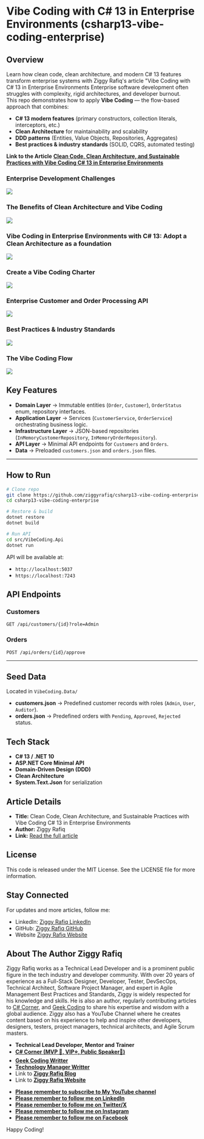 # Vibe Coding with C# 13 in Enterprise Environments (csharp13-vibe-coding-enterprise)

## Overview
Learn how clean code, clean architecture, and modern C# 13 features transform enterprise systems with Ziggy Rafiq's article "Vibe Coding with C# 13 in Enterprise Environments
Enterprise software development often struggles with complexity, rigid architectures, and developer burnout.  
This repo demonstrates how to apply **Vibe Coding** — the flow-based approach that combines:

- **C# 13 modern features** (primary constructors, collection literals, interceptors, etc.)  
- **Clean Architecture** for maintainability and scalability  
- **DDD patterns** (Entities, Value Objects, Repositories, Aggregates)  
- **Best practices & industry standards** (SOLID, CQRS, automated testing)  

**Link to the Article** **[Clean Code, Clean Architecture, and Sustainable Practices with Vibe Coding C# 13 in Enterprise Environments](https://www.c-sharpcorner.com/article/clean-code-clean-architecture-and-sustainable-practices-with-vibe-coding-c-sharp-13/)**  

### Enterprise Development Challenges
![](Docs/ziggy-rafiq-developer-tangled-ball-of-code.png)

### The Benefits of Clean Architecture and Vibe Coding
![](docs/ziggy-rafiq-side-by-side-code-comparison.png)

###  Vibe Coding in Enterprise Environments with C# 13: Adopt a Clean Architecture as a foundation
![](docs/ziggy-rafiq-clean-architecture-concentric-circle.png)

### Create a Vibe Coding Charter
![](docs/ziggy-rafiq-vibe-coding-charter-simple-workflow.png)

### Enterprise Customer and Order Processing API
![](ziggy-rafiq-vibe-coding-charter-simple-workflow-process.png)

### Best Practices & Industry Standards
![](docs/ziggy-rafiq-enterprise-vibe-coding-best-practices.png)

### The Vibe Coding Flow
![](docs/ziggy-rafiq-vibe-coding-flow.png)


## Key Features

- **Domain Layer** → Immutable entities (`Order`, `Customer`), `OrderStatus` enum, repository interfaces.  
- **Application Layer** → Services (`CustomerService`, `OrderService`) orchestrating business logic.  
- **Infrastructure Layer** → JSON-based repositories (`InMemoryCustomerRepository`, `InMemoryOrderRepository`).  
- **API Layer** → Minimal API endpoints for `Customers` and `Orders`.  
- **Data** → Preloaded `customers.json` and `orders.json` files.  

---

## How to Run

```bash
# Clone repo
git clone https://github.com/ziggyrafiq/csharp13-vibe-coding-enterprise.git
cd csharp13-vibe-coding-enterprise

# Restore & build
dotnet restore
dotnet build

# Run API
cd src/VibeCoding.Api
dotnet run
```

API will be available at:  
- `http://localhost:5037`  
- `https://localhost:7243`


## API Endpoints

### Customers
```http
GET /api/customers/{id}?role=Admin
```

### Orders
```http
POST /api/orders/{id}/approve
```

---

##  Seed Data

Located in `VibeCoding.Data/`

- **customers.json** → Predefined customer records with roles (`Admin`, `User`, `Auditor`).  
- **orders.json** → Predefined orders with `Pending`, `Approved`, `Rejected` status.  

## Tech Stack

- **C# 13 / .NET 10**
- **ASP.NET Core Minimal API**
- **Domain-Driven Design (DDD)**
- **Clean Architecture**
- **System.Text.Json** for serialization

## Article Details  

- **Title:** Clean Code, Clean Architecture, and Sustainable Practices with Vibe Coding C# 13 in Enterprise Environments
- **Author:** Ziggy Rafiq  
- **Link:** [Read the full article](https://www.c-sharpcorner.com/article/clean-code-clean-architecture-and-sustainable-practices-with-vibe-coding-c-sharp-13/)  

 ## License
This code is released under the MIT License. See the LICENSE file for more information.

## Stay Connected
For updates and more articles, follow me:

* LinkedIn: [Ziggy Rafiq LinkedIn](https://www.linkedin.com/in/ziggyrafiq/)
* GitHub: [Ziggy Rafiq GitHub](https://github.com/ziggyrafiq)
* Website [Ziggy Rafiq Website](https://ziggyrafiq.com)

## About The Author Ziggy Rafiq

Ziggy Rafiq works as a Technical Lead Developer and is a prominent public figure in the tech industry and developer community. With over 20 years of experience as a Full-Stack Designer, Developer, Tester, DevSecOps, Technical Architect,
Software Project Manager, and expert in Agile Management Best Practices and Standards, Ziggy is widely respected for his knowledge and skills. He is also an author, regularly contributing articles
to [C# Corner](https://www.c-sharpcorner.com/members/ziggy-rafiq), and [Geek Coding](https://geekcodinghub.com/members/ziggy-rafiq) to
share his expertise and wisdom with a global audience. Ziggy also has a YouTube Channel where he creates content based on his experience to help and inspire other developers, designers, testers, project managers,
technical architects, and Agile Scrum masters.

- **Technical Lead Developer, Mentor and Trainer**
- **[C# Corner (MVP 🏅, VIP⭐️, Public Speaker🎤)](https://www.c-sharpcorner.com/members/ziggy-rafiq)**
- **[Geek Coding Writter](https://geekcodinghub.com/members/ziggy-rafiq)**
- **[Technology Manager Writter](https://technology-manager.com/members/ziggy-rafiq)**
- Link to [**Ziggy Rafiq Blog**](https://blog.ziggyrafiq.com)
- Link to [**Ziggy Rafiq Website**](https://ziggyrafiq.com)

* [**Please remember to subscribe to My YouTube channel**](https://www.youtube.com/)
* [**Please remember to follow me on LinkedIn**](https://www.linkedin.com/in/ziggyrafiq/)
* [**Please remember to follow me on Twitter/X**](https://twitter.com/ziggyrafiq)
* [**Please remember to follow me on Instagram**](https://www.instagram.com/ziggyrafiq/)
* [**Please remember to follow me on Facebook**](https://www.facebook.com/ziggyrafiq)
  
Happy Coding!
